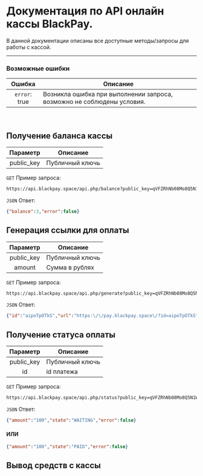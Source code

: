 # Документация по API онлайн кассы BlackPay.
В данной документации описаны все доступные методы/запросы для работы с кассой.

***

### Возможные ошибки
|    Ошибка       |                      Описание                                          |
|:---------------:|------------------------------------------------------------------------|
| `error`: true   | Возникла ошибка при выполнении запроса, возможно не соблюдены условия. |

&nbsp;

## Получение баланса кассы

| Параметр |     Описание     |
|:--------:|------------------|
|public_key| Публичный ключь  |

`GET` Пример запроса:

```sh
https://api.blackpay.space/api.php/balance?public_key=qVFZRhNb08Mo8Q5N1WbC
```

`JSON` Ответ:
```json
{"balance":3,"error":false}
```

## Генерация ссылки для оплаты

| Параметр |     Описание     |
|:--------:|------------------|
|public_key| Публичный ключь  |
|  amount  | Сумма в рублях   |

`GET` Пример запроса:

```sh
https://api.blackpay.space/api.php/generate?public_key=qVFZRhNb08Mo8Q5N1WbC&amount=100
```

`JSON` Ответ:
```json
{"id":"aipoTpOTkS","url":"https:\/\/pay.blackpay.space\/?id=aipoTpOTkS","error":false}
```

## Получение статуса оплаты

| Параметр |     Описание     |
|:--------:|------------------|
|public_key| Публичный ключь  |
|    id    |   id платежа     |

`GET` Пример запроса:

```sh
https://api.blackpay.space/api.php/status?public_key=qVFZRhNb08Mo8Q5N1WbC&id=aipoTpOTkS
```

`JSON` Ответ:
```json
{"amount":"100","state":"WAITING","error":false}
```
#### ИЛИ
```json
{"amount":"100","state":"PAID","error":false}
```

## Вывод средств с кассы

